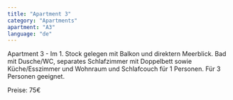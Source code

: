 ```yaml
---
title: "Apartment 3"
category: "Apartments"
apartment: "A3"
language: "de"
---
```


Apartment 3 - Im 1. Stock gelegen mit Balkon und direktern Meerblick. Bad mit Dusche/WC, separates Schlafzimmer mit Doppelbett sowie Küche/Esszimmer und Wohnraum und Schlafcouch für 1 Personen. Für 3 Personen geeignet.

Preise: 75€
